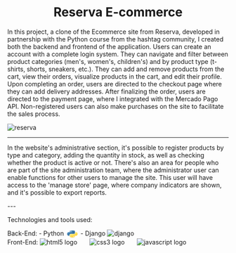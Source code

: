 <h1 align="center">Reserva E-commerce</h1>

<p>In this project, a clone of the Ecommerce site from Reserva, developed in partnership with the Python course from the hashtag community, I created both the backend and frontend of the application. Users can create an account with a complete login system. They can navigate and filter between product categories (men's, women's, children's) and by product type (t-shirts, shorts, sneakers, etc.). They can add and remove products from the cart, view their orders, visualize products in the cart, and edit their profile. Upon completing an order, users are directed to the checkout page where they can add delivery addresses. After finalizing the order, users are directed to the payment page, where I integrated with the Mercado Pago API. Non-registered users can also make purchases on the site to facilitate the sales process.</p>



![reserva](https://github.com/CassianoOliveira23/ecommerce/assets/130614345/e4f09be7-cec8-4b71-a87c-71828c859f00)

---

<p>
  In the website's administrative section, it's possible to register products by type and category, adding the quantity in stock, as well as checking whether the product is active or not. There's also an area   for people who are part of the site administration team, where the administrator user can enable functions for other users to manage the site. This user will have access to the 'manage store' page, where     company indicators are shown, and it's possible to export reports.
</p>
---

Technologies and tools used:

<div align="left">
  Back-End:
    - Python <img align="center" height="20" width="30" alt="js-icon"  src="https://raw.githubusercontent.com/devicons/devicon/master/icons/python/python-original.svg">
    - Django <img src="https://cdn.worldvectorlogo.com/logos/django.svg" alt="django" width="50" height="50"/>
</div>

<div align="left">
   Front-End:
     <img src="https://cdn.jsdelivr.net/gh/devicons/devicon/icons/html5/html5-original.svg" width="50" height="50" alt="html5 logo"  />
    <img width="20" />
    <img src="https://cdn.jsdelivr.net/gh/devicons/devicon/icons/css3/css3-original.svg" width="50" height="50" alt="css3 logo"  />
    <img width="20" />
    <img src="https://cdn.jsdelivr.net/gh/devicons/devicon/icons/javascript/javascript-original.svg" width="50" height="50" alt="javascript logo"  />
</div>



 
 
